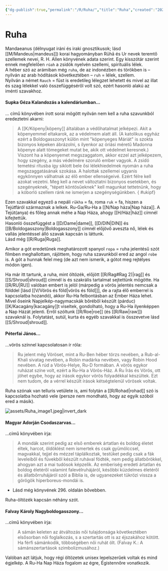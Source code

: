 ```yaml
---
{"dg-publish":true,"permalink":"/R/Ruha/","title":"Ruha","created":"2024-04-18T18:33","updated":"2025-06-08T18:23"}
---
```



# Ruha

Mandaeanus (délnyugat iráni és iraki gnosztikusok; lásd [[M/Mandeus\|mandeus]]) korai hagyományban Rūhā és Ur nevek teremtő szellemek nevei, R. H. Allen könyvének adata szerint. Egy kisszótár szerint ennek megfelelően `rúah` a zsidók nyelvén szellemi, spirituális lélek.  
A héber szó az arámiban még `ruha`, de az indonézben és törökben is – nyilván az arab hódítások következtében – `ruh` = lélek, szellem.  
Nyilván a német `Rauch` = füst is eredetileg lélegzet lehetett és mivel az illat és szag lélekkel való összefüggéséről volt szó, ezért hasonló alakú az iménti szavakhoz.  

#### Supka Géza Kalandozás a kalendáriumban...

... című könyvében írott sorai mögött nyilván nem kell a ruha szavunkból eredeztetni akarni:
> A [[K/Köpeny\|köpeny]] általában a védőhatalmat jelképezi. Akit a köpenyemmel eltakarok, az a védelmem alatt áll. (A katolikus egyház ezért a Boldogasszonyt külön mint "köpenyeges Máriát" is szokta bizonyos képeken ábrázolni, s ilyenkor az óriási méretű Madonna köpenye alatt tömegeket mutat be, akik ott védelmet keresnek.) Viszont ha a köpenyemet megszaggatom, akkor ezzel azt jelképezem, hogy szegény, a más védelmére szoruló ember vagyok. A zsidó temetési rítusba így siklott bele ősi lélekhiedelmek nyomán a ruha megszaggatásának szokása. A halottak szellemei ugyanis egykönnyen válhatnak az élő ember ellenségeivé. Ezért félre kell azokat vezetni. Meg kell a nevet változtatni bizonyos esetekben, és szegényeknek, "tépett köntösűeknek" kell magunkat tettetnünk, hogy a kóborló szellem ránk ne ismerjen a szegénységünkben.
{ #ukipf}


Ezen szavakkal egyező a nepáli `rūkha` = fa, roma `ruk` = fa, hiszen a Tejútfáról származnak a lelkek. Ru-Ga/Ru-Ha a [[N/Nap háza\|Nap háza]]. A Tejút(anya) és főleg annak méhe a Nap Háza, ahogy [[H/Ház\|ház]] címnél kifejtettük.  
Hasonló összefüggést a [[D/Dame\|dame]], [[D/DIN\|DIN]] és [[B/Boldogasszony\|Boldogasszony]] címnél előjövő aveszta nő, lélek és vallás jelentéssel álló szavak kapcsán is láttunk.  
Lásd még [[R/Ruga\|Ruga]].  

Amikor a gót eredetűnek meghatározott spanyol `ropa` = ruha jelentésű szót filmben meghallottam, rájöttem, hogy ruha szavunkból ered az angol `robe` is. A gót a hunnak felel meg (de azt nem ismerik, a gótot meg rejtélyes módon igen).  

Ha már itt tartunk, a ruha, mint öltözék, előjött [[R/Rag#Rag 2)\|rag]] és [[S/Shroud\|shroud]] címnél is és szakrális tartalmat sejtettünk mögötte. Ha [[R/RU\|RU]] valóban embert is jelöl (márpedig a vörös jelentés nemcsak a földdel \[lásd [[V/Vörös és föld\|vörös és föld]]\], de a rajta élő emberrel is kapcsolatba hozandó), akkor Ru-Ha felbontásban az Ember Háza lehet.  
Mivel őseink Napjelkép-nagymacskák bőréből készült (párduc)[[K/Kacagány\|kacagány]]t viseltek, gondolható, hogy a Ru-Ha ilyenképpen a Nap Házát jelenti. Erről szóltunk [[R/Roe\|roe]] (és [[R/Raw\|raw]]) szavaknál is. Folytatást, sutúl, kurta és egyéb szavakkal is összevetve lásd [[S/Shroud\|shroud]].  
  

#### Péterfai János...  

...vörös színnel kapcsolatosan ír róla:  
> Ru jelent még Vöröset, mint a Ru-Ben héber törzs nevében, a Rub-al-Khali sivatag nevében, a Robin madárka nevében, vagy Robin Hood nevében. A rúd a Vörös-Helye, Ru-D formában. A vörös egykor ruházat színe volt, ezért a Ru-Ha a Vörös-Ház. A Ru Írás és Vörös, ott jöhet egybe, hogy az írások egykor vörös folyadékkal készültek. Ezt nem tudom, de a vérrel készült írások kétségtelenül vörösek voltak.  

Ruha szónak van telluris vetülete is, ami folytán a [[R/Rohad\|rohad]] szó is kapcsolatba hozható vele (persze nem mondható, hogy az egyik szóból ered a másik).  

![assets/Ruha_image1.jpeg|invert_dark](/img/user/R/assets/Ruha_image1.jpeg)  

#### Magyar Adorján Csodaszarvas...  

...című könyvében írja:  
> A mondák szerint pedig az első emberek ártatlan és boldog életet éltek, harcot, öldöklést nem ismertek és csak gyümölccsel, magvakkal, tejjel és mézzel táplálkoztak, testüket pedig csak a fák leveleiből és füvekből készült ruhával födték, nem pedig állatbőrökkel, ahogyan azt a mai tudósok képzelik. Az emberiség eredeti ártatlan és boldog életéről valamint falevélruhájáról, későbbi küzdelmes életéről és állatbőrruhájáról szól a Biblia is, de ugyanezeket tükrözi vissza a görögök hiperboreus-mondái is.  
- Lásd még könyvének 296. oldalán bővebben.

Ruha-öltözék kapcsán néhány szót. 

#### Falvay Károly Nagyboldogasszony...  

...című könyvében írja:  
> A sámán keleten az átváltozás női tulajdonsága következtében elsősorban női foglalkozás, s a szertartás ott is az éjszakához kötött. Ha férfi sámánkodik, többségében női ruhát ölt. (Falvay K.: A sámánszertartások szimbolizmusához.)  

Valóban azt látjuk, hogy régi öltözetek unisex lepelszerűek voltak és mind égjelkép. A Ru-Ha Nap Háza fogalom az égre, Égistennőre vonatkozik.  